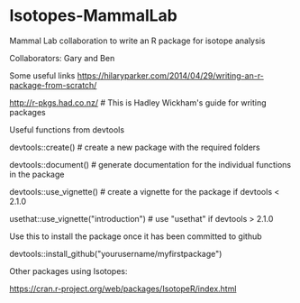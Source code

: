 # Isotopes-MammalLab

Mammal Lab collaboration to write an R package for isotope analysis

Collaborators: Gary and Ben

Some useful links
https://hilaryparker.com/2014/04/29/writing-an-r-package-from-scratch/

http://r-pkgs.had.co.nz/  # This is Hadley Wickham's guide for writing packages

Useful functions from devtools

devtools::create() # create a new package with the required folders

devtools::document() # generate documentation for the individual functions in the package

devtools::use_vignette() # create a vignette for the package if devtools < 2.1.0

usethat::use_vignette("introduction") # use "usethat" if devtools > 2.1.0





Use this to install the package once it has been committed to github

devtools::install_github("yourusername/myfirstpackage")


Other packages using Isotopes:

https://cran.r-project.org/web/packages/IsotopeR/index.html
